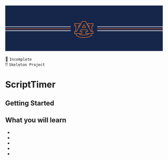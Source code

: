 ![alt text](https://github.com/ajariwala1/ScriptTimer/blob/main/Docs/banner_au.png?raw=true)


:stop_sign: `Incomplete` <br/>
:bangbang: `Skeleton Project`

# ScriptTimer


## Getting Started


## What you will learn

- 
- 
- 
- 
- 

